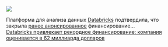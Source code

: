 <!--2025-01-23 14:00:37-->
<div class="yb">
  <div class="rss smaller1 habr"><img src="https://habrastorage.org/getpro/habr/upload_files/c01/280/0fa/c012800fab0dea6484212931a47db90a.jpg" /><p>Платформа для анализа данных&nbsp;<a href="https://www.databricks.com/">Databricks</a>&nbsp;подтвердила, что закрыла&nbsp;<a href="https://techcrunch.com/2024/12/17/databricks-raises-10b-as-it-barrels-toward-an-ipo/">ранее анонсированное</a>&nbsp;финансирование... <br><a class="light" href="https://habr.com/ru/companies/bothub/news/876050/?utm_source=habrahabr&utm_medium=rss&utm_campaign=876050">Databricks привлекает рекордное финансирование: компания оценивается в 62 миллиарда долларов</a></div>
</div>
